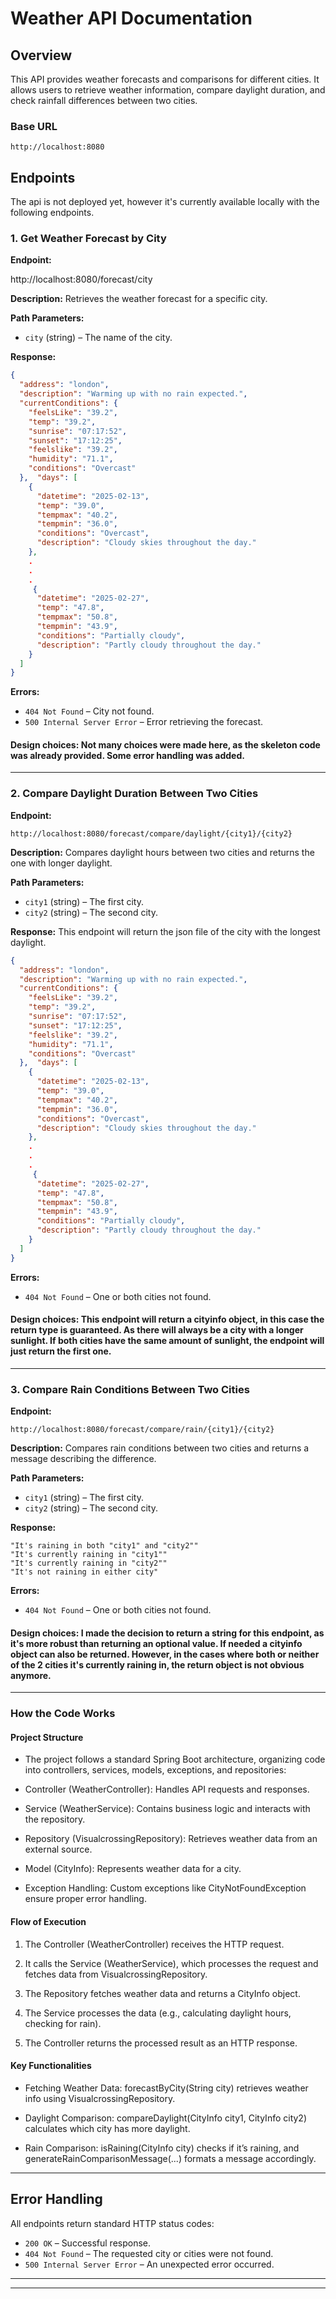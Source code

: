 # Weather API Documentation

## Overview

This API provides weather forecasts and comparisons for different cities. It allows users to retrieve weather information, compare daylight duration, and check rainfall differences between two cities.

### Base URL

```
http://localhost:8080
```

## Endpoints

The api is not deployed yet, however it's currently available locally with the following endpoints.

### 1. Get Weather Forecast by City

**Endpoint:**

http://localhost:8080/forecast/city

**Description:** Retrieves the weather forecast for a specific city.

**Path Parameters:**

- `city` (string) – The name of the city.

**Response:**

```json
{
  "address": "london",
  "description": "Warming up with no rain expected.",
  "currentConditions": {
    "feelsLike": "39.2",
    "temp": "39.2",
    "sunrise": "07:17:52",
    "sunset": "17:12:25",
    "feelslike": "39.2",
    "humidity": "71.1",
    "conditions": "Overcast"
  },  "days": [
    {
      "datetime": "2025-02-13",
      "temp": "39.0",
      "tempmax": "40.2",
      "tempmin": "36.0",
      "conditions": "Overcast",
      "description": "Cloudy skies throughout the day."
    },
    .
    .
    .
     {
      "datetime": "2025-02-27",
      "temp": "47.8",
      "tempmax": "50.8",
      "tempmin": "43.9",
      "conditions": "Partially cloudy",
      "description": "Partly cloudy throughout the day."
    }
  ]
}   
```

**Errors:**

- `404 Not Found` – City not found.
- `500 Internal Server Error` – Error retrieving the forecast.

#### **Design choices:** Not many choices were made here, as the skeleton code was already provided. Some error handling was added.
---

### 2. Compare Daylight Duration Between Two Cities

**Endpoint:**

```
http://localhost:8080/forecast/compare/daylight/{city1}/{city2}
```

**Description:** Compares daylight hours between two cities and returns the one with longer daylight.

**Path Parameters:**

- `city1` (string) – The first city.
- `city2` (string) – The second city.

**Response:** This endpoint will return the json file of the city with the longest daylight.

```json
{
  "address": "london",
  "description": "Warming up with no rain expected.",
  "currentConditions": {
    "feelsLike": "39.2",
    "temp": "39.2",
    "sunrise": "07:17:52",
    "sunset": "17:12:25",
    "feelslike": "39.2",
    "humidity": "71.1",
    "conditions": "Overcast"
  },  "days": [
    {
      "datetime": "2025-02-13",
      "temp": "39.0",
      "tempmax": "40.2",
      "tempmin": "36.0",
      "conditions": "Overcast",
      "description": "Cloudy skies throughout the day."
    },
    .
    .
    .
     {
      "datetime": "2025-02-27",
      "temp": "47.8",
      "tempmax": "50.8",
      "tempmin": "43.9",
      "conditions": "Partially cloudy",
      "description": "Partly cloudy throughout the day."
    }
  ]
}   
```

**Errors:**

- `404 Not Found` – One or both cities not found.

#### **Design choices:** This endpoint will return a cityinfo object, in this case the return type is guaranteed. As there will always be a city with a longer sunlight. If both cities have the same amount of sunlight, the endpoint will just return the first one.
---

### 3. Compare Rain Conditions Between Two Cities

**Endpoint:**

```
http://localhost:8080/forecast/compare/rain/{city1}/{city2}
```

**Description:** Compares rain conditions between two cities and returns a message describing the difference.


**Path Parameters:**

- `city1` (string) – The first city.
- `city2` (string) – The second city.

**Response:**

```String
"It's raining in both "city1" and "city2""
"It's currently raining in "city1""
"It's currently raining in "city2""
"It's not raining in either city"
```

**Errors:**

- `404 Not Found` – One or both cities not found.

#### **Design choices:** I made the decision to return a string for this endpoint, as it's more robust than returning an optional value. If needed a cityinfo object can also be returned. However, in the cases where both or neither of the 2 cities it's currently raining in, the return object is not obvious anymore.

---

### How the Code Works

#### Project Structure

- The project follows a standard Spring Boot architecture, organizing code into controllers, services, models, exceptions, and repositories:

- Controller (WeatherController): Handles API requests and responses.

- Service (WeatherService): Contains business logic and interacts with the repository.

- Repository (VisualcrossingRepository): Retrieves weather data from an external source.

- Model (CityInfo): Represents weather data for a city.

- Exception Handling: Custom exceptions like CityNotFoundException ensure proper error handling.

#### Flow of Execution

1. The Controller (WeatherController) receives the HTTP request.

2. It calls the Service (WeatherService), which processes the request and fetches data from VisualcrossingRepository.

3. The Repository fetches weather data and returns a CityInfo object.

4. The Service processes the data (e.g., calculating daylight hours, checking for rain).

5. The Controller returns the processed result as an HTTP response.

#### Key Functionalities

- Fetching Weather Data: forecastByCity(String city) retrieves weather info using VisualcrossingRepository.

- Daylight Comparison: compareDaylight(CityInfo city1, CityInfo city2) calculates which city has more daylight.

- Rain Comparison: isRaining(CityInfo city) checks if it’s raining, and generateRainComparisonMessage(...) formats a message accordingly.
---

## Error Handling

All endpoints return standard HTTP status codes:

- `200 OK` – Successful response.
- `404 Not Found` – The requested city or cities were not found.
- `500 Internal Server Error` – An unexpected error occurred.

---
---
